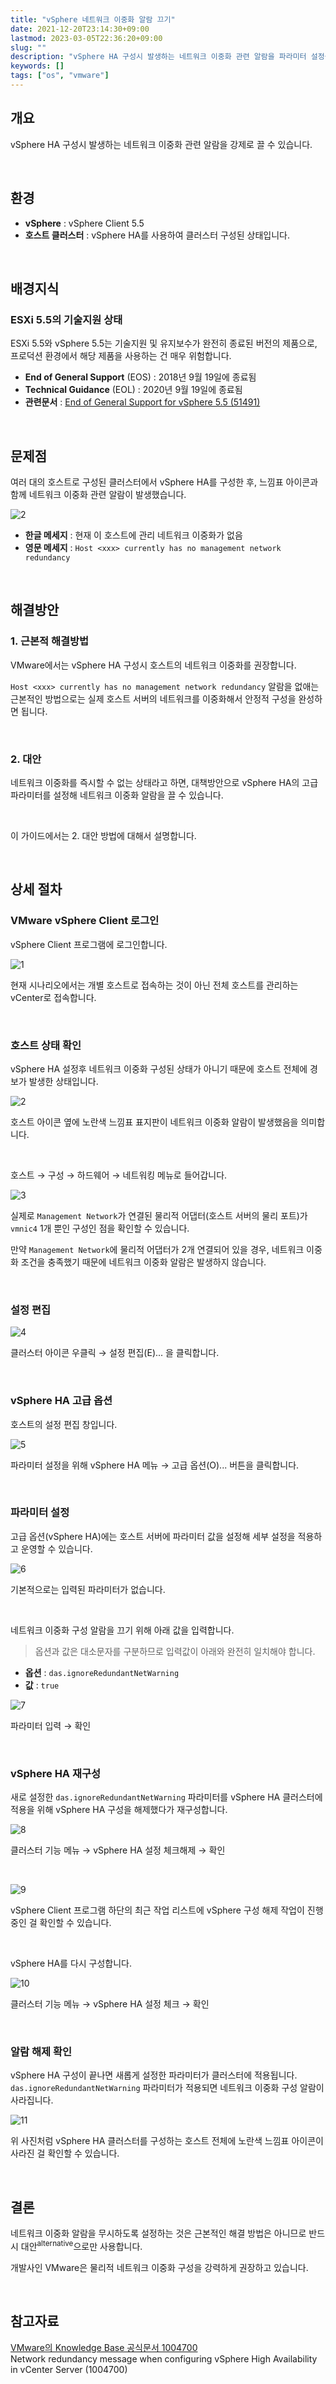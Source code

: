 ```yaml
---
title: "vSphere 네트워크 이중화 알람 끄기"
date: 2021-12-20T23:14:30+09:00
lastmod: 2023-03-05T22:36:20+09:00
slug: ""
description: "vSphere HA 구성시 발생하는 네트워크 이중화 관련 알람을 파라미터 설정을 통해 강제로 끄는 방법을 소개합니다."
keywords: []
tags: ["os", "vmware"]
---
```


## 개요

vSphere HA 구성시 발생하는 네트워크 이중화 관련 알람을 강제로 끌 수 있습니다.

&nbsp;

## 환경

- **vSphere** : vSphere Client 5.5
- **호스트 클러스터** : vSphere HA를 사용하여 클러스터 구성된 상태입니다.

&nbsp;

## 배경지식

### ESXi 5.5의 기술지원 상태

ESXi 5.5와 vSphere 5.5는 기술지원 및 유지보수가 완전히 종료된 버전의 제품으로, 프로덕션 환경에서 해당 제품을 사용하는 건 매우 위험합니다.

- **End of General Support** (EOS) : 2018년 9월 19일에 종료됨
- **Technical Guidance** (EOL) : 2020년 9월 19일에 종료됨
- **관련문서** : [End of General Support for vSphere 5.5 (51491)](https://kb.vmware.com/s/article/51491)

&nbsp;

## 문제점

여러 대의 호스트로 구성된 클러스터에서 vSphere HA를 구성한 후, 느낌표 아이콘과 함께 네트워크 이중화 관련 알람이 발생했습니다.

![2](./2.jpg)

- **한글 메세지** : 현재 이 호스트에 관리 네트워크 이중화가 없음
- **영문 메세지** : `Host <xxx> currently has no management network redundancy`

&nbsp;

## 해결방안

### 1. 근본적 해결방법

VMware에서는 vSphere HA 구성시 호스트의 네트워크 이중화를 권장합니다.

`Host <xxx> currently has no management network redundancy` 알람을 없애는 근본적인 방법으로는 실제 호스트 서버의 네트워크를 이중화해서 안정적 구성을 완성하면 됩니다.

&nbsp;

### 2. 대안

네트워크 이중화를 즉시할 수 없는 상태라고 하면, 대책방안으로 vSphere HA의 고급 파라미터를 설정해 네트워크 이중화 알람을 끌 수 있습니다.

&nbsp;

이 가이드에서는 2. 대안 방법에 대해서 설명합니다.

&nbsp;

## 상세 절차

### VMware vSphere Client 로그인

vSphere Client 프로그램에 로그인합니다.

![1](./1.jpg)

현재 시나리오에서는 개별 호스트로 접속하는 것이 아닌 전체 호스트를 관리하는 vCenter로 접속합니다.

&nbsp;

### 호스트 상태 확인

vSphere HA 설정후 네트워크 이중화 구성된 상태가 아니기 때문에 호스트 전체에 경보가 발생한 상태입니다.

![2](./2.jpg)

호스트 아이콘 옆에 노란색 느낌표 표지판이 네트워크 이중화 알람이 발생했음을 의미합니다.

&nbsp;

호스트 → 구성 → 하드웨어 → 네트워킹 메뉴로 들어갑니다.

![3](./3.jpg)

실제로 `Management Network`가 연결된 물리적 어댑터(호스트 서버의 물리 포트)가 `vmnic4` 1개 뿐인 구성인 점을 확인할 수 있습니다.  

만약 `Management Network`에 물리적 어댑터가 2개 연결되어 있을 경우, 네트워크 이중화 조건을 충족했기 때문에 네트워크 이중화 알람은 발생하지 않습니다.  

&nbsp;

### 설정 편집

![4](./4.jpg)

클러스터 아이콘 우클릭 → 설정 편집(E)... 을 클릭합니다.

&nbsp;

### vSphere HA 고급 옵션

호스트의 설정 편집 창입니다.

![5](./5.jpg)

파라미터 설정을 위해 vSphere HA 메뉴 → 고급 옵션(O)... 버튼을 클릭합니다.

&nbsp;

### 파라미터 설정

고급 옵션(vSphere HA)에는 호스트 서버에 파라미터 값을 설정해 세부 설정을 적용하고 운영할 수 있습니다.

![6](./6.jpg)

기본적으로는 입력된 파라미터가 없습니다.

&nbsp;

네트워크 이중화 구성 알람을 끄기 위해 아래 값을 입력합니다.

> 옵션과 값은 대소문자를 구분하므로 입력값이 아래와 완전히 일치해야 합니다.

- **옵션** : `das.ignoreRedundantNetWarning`
- **값** : `true`

![7](./7.jpg)

파라미터 입력 → 확인

&nbsp;

### vSphere HA 재구성

새로 설정한 `das.ignoreRedundantNetWarning` 파라미터를 vSphere HA 클러스터에 적용을 위해 vSphere HA 구성을 해제했다가 재구성합니다.

![8](./8.jpg)

클러스터 기능 메뉴 → vSphere HA 설정 체크해제 → 확인  

&nbsp;

![9](./9.jpg)

vSphere Client 프로그램 하단의 최근 작업 리스트에 vSphere 구성 해제 작업이 진행중인 걸 확인할 수 있습니다.

&nbsp;

vSphere HA를 다시 구성합니다.

![10](./10.jpg)

클러스터 기능 메뉴 → vSphere HA 설정 체크 → 확인  

&nbsp;

### 알람 해제 확인

vSphere HA 구성이 끝나면 새롭게 설정한 파라미터가 클러스터에 적용됩니다.  
`das.ignoreRedundantNetWarning` 파라미터가 적용되면 네트워크 이중화 구성 알람이 사라집니다.

![11](./11.jpg)

위 사진처럼 vSphere HA 클러스터를 구성하는 호스트 전체에 노란색 느낌표 아이콘이 사라진 걸 확인할 수 있습니다.

&nbsp;

## 결론

네트워크 이중화 알람을 무시하도록 설정하는 것은 근본적인 해결 방법은 아니므로 반드시 대안<sup>alternative</sup>으로만 사용합니다.

개발사인 VMware은 물리적 네트워크 이중화 구성을 강력하게 권장하고 있습니다.

&nbsp;

## 참고자료

[VMware의 Knowledge Base 공식문서 1004700](https://knowledge.broadcom.com/external/article/317612/network-redundancy-message-when-configur.html)  
Network redundancy message when configuring vSphere High Availability in vCenter Server (1004700)
